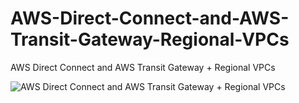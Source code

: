# AWS-Direct-Connect-and-AWS-Transit-Gateway-Regional-VPCs
AWS Direct Connect and AWS Transit Gateway + Regional VPCs

![AWS Direct Connect and AWS Transit Gateway + Regional VPCs](https://user-images.githubusercontent.com/85080306/219917996-8c4afc0d-ea77-4556-8a4e-f544da8bbfe5.JPG)
